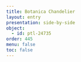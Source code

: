 ```yaml
---
title: Botanica Chandelier
layout: entry
presentation: side-by-side
object:
  - id: ptl-24735
order: 445
menu: false
toc: false
---
```

